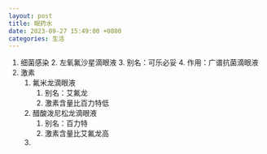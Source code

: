 ```yaml
---
layout: post
title: 眼药水
date: 2023-09-27 15:49:00 +0800
categories: 生活
---
```



1. 细菌感染
	2. 左氧氟沙星滴眼液
	3. 别名：可乐必妥
	4. 作用：广谱抗菌滴眼液
3. 激素
	1. 氟米龙滴眼液
		1. 别名：艾氟龙
		2. 激素含量比百力特低
	2. 醋酸泼尼松龙滴眼液
		1. 别名：百力特
		2. 激素含量比艾氟龙高
	3. 